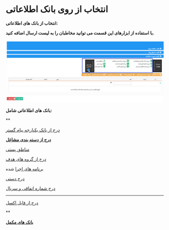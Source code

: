 # انتخاب از روی بانک اطلاعاتی

**انتخاب از بانک های اطلاعاتی:**

**با استفاده از ابزارهای این قسمت می توانید مخاطبان را به لیست ارسال اضافه کنید.**

![](advertising-selecting-audience-bank.png)

**بانک های اطلاعاتی شامل:**

**

[درج از بانک یکپارجه پیام گستر](Step3SelectAudiences/SyncBank.md)

**[درج از دسته بندی مشاغل](Step3SelectAudiences/Jobs.md)**

[مناطق پستی](Step3SelectAudiences/TehranPostPart.md)

[درج از گروه های هدف](Step3SelectAudiences/PerposeGroups.md)

[برنامه های اجرا](Step3SelectAudiences/RunPrograme.md) شده

[درج دستی](Step3SelectAudiences/Insert.md)

[درج شماره اتفاقی و سریال](Step3SelectAudiences/Serial.md)

****

[درج از فایل اکسل](Step3SelectAudiences/Excell.md)

**

**[بانک های مکمل](Step3SelectAudiences/Banks.md)**